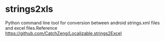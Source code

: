 # strings2xls
Python command line tool for conversion between android strings.xml files and excel files.Reference https://github.com/CatchZeng/Localizable.strings2Excel

